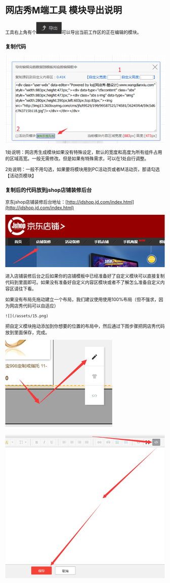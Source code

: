 # 网店秀M端工具 模块导出说明

工具右上角有个![](/assets/11.png)可以导出当前工作区的正在编辑的模块。

### 复制代码

![](/assets/13.png)

1处说明：网店秀生成模块如果没有特殊设定，默认的宽度和高度为所有组件占用的区域高宽。一般无需修改。但是如果有特殊需求，可以在1处自行调整。

2处说明：一般不用勾选，如果要将模块用到PC活动页或者M活动页，那请勾选【活动页模块】

### 复制后的代码放到jshop店铺装修后台

京东jshop店铺装修后台地址：[http://jdshop.jd.com/index.html](http://jdshop.jd.com/index.html)

![](/assets/14.png)

进入店铺装修后台之后如果你的店铺模板中已经准备好了自定义模块可以直接复制代码到里面即可。如果没有准备好自定义内容区模块或者不了解怎么准备自定义内容区请往下看。

如果没有布局先拖动建立一个布局，我们建议使用使用100%布局（但不强求，因为网店秀代码可以自适应）

```
![](/assets/15.png)
```

把自定义模块拖动添加到你想要的位置的布局中，然后通过下图步骤把网店秀代码放到里面保存，完成。

![](/assets/16.png)

![](/assets/17.png)

